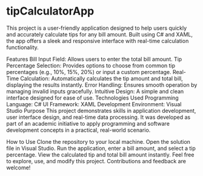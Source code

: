 # tipCalculatorApp
This project is a user-friendly application designed to help users quickly and accurately calculate tips for any bill amount. Built using C# and XAML, the app offers a sleek and responsive interface with real-time calculation functionality.

Features
Bill Input Field: Allows users to enter the total bill amount.
Tip Percentage Selection: Provides options to choose from common tip percentages (e.g., 10%, 15%, 20%) or input a custom percentage.
Real-Time Calculation: Automatically calculates the tip amount and total bill, displaying the results instantly.
Error Handling: Ensures smooth operation by managing invalid inputs gracefully.
Intuitive Design: A simple and clean interface designed for ease of use.
Technologies Used
Programming Language: C#
UI Framework: XAML
Development Environment: Visual Studio
Purpose
This project demonstrates skills in application development, user interface design, and real-time data processing. It was developed as part of an academic initiative to apply programming and software development concepts in a practical, real-world scenario.

How to Use
Clone the repository to your local machine.
Open the solution file in Visual Studio.
Run the application, enter a bill amount, and select a tip percentage.
View the calculated tip and total bill amount instantly.
Feel free to explore, use, and modify this project. Contributions and feedback are welcome!
